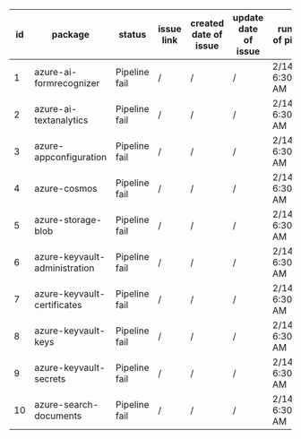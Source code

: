 
| id | package | status | issue link | created date of issue | update date of issue | run date of pipeline |
|----|---------|--------|------------|-----------------------|----------------------| ---------------------|
| 1 | azure-ai-formrecognizer | Pipeline fail | / | / | / | 2/14/2025 6:30:57 AM |
| 2 | azure-ai-textanalytics | Pipeline fail | / | / | / | 2/14/2025 6:30:57 AM |
| 3 | azure-appconfiguration | Pipeline fail | / | / | / | 2/14/2025 6:30:57 AM |
| 4 | azure-cosmos | Pipeline fail | / | / | / | 2/14/2025 6:30:57 AM |
| 5 | azure-storage-blob | Pipeline fail | / | / | / | 2/14/2025 6:30:57 AM |
| 6 | azure-keyvault-administration | Pipeline fail | / | / | / | 2/14/2025 6:30:57 AM |
| 7 | azure-keyvault-certificates | Pipeline fail | / | / | / | 2/14/2025 6:30:57 AM |
| 8 | azure-keyvault-keys | Pipeline fail | / | / | / | 2/14/2025 6:30:57 AM |
| 9 | azure-keyvault-secrets | Pipeline fail | / | / | / | 2/14/2025 6:30:57 AM |
| 10 | azure-search-documents | Pipeline fail | / | / | / | 2/14/2025 6:30:57 AM |